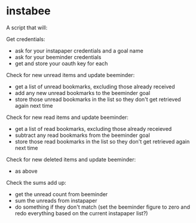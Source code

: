 # instabee

A script that will:

Get credentials:
- ask for your instapaper credentials and a goal name
- ask for your beeminder credentials
- get and store your oauth key for each

Check for new unread items and update beeminder:
- get a list of unread bookmarks, excluding those already received
- add any new unread bookmarks to the beeminder goal
- store those unread bookmarks in the list so they don't get retrieved again next time

Check for new read items and update beeminder:
- get a list of read bookmarks, excluding those already receieved
- subtract any read bookmarks from the beeminder goal
- store those read bookmarks in the list so they don't get retrieved again next time

Check for new deleted items and update beeminder:
- as above

Check the sums add up:
- get the unread count from beeminder
- sum the unreads from instapaper
- do something if they don't match (set the beeminder figure to zero and redo everything based on the current instapaper list?)